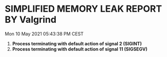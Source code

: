 # SIMPLIFIED MEMORY LEAK REPORT BY Valgrind 

Mon 10 May 2021 05:43:38 PM CEST


1. **Process terminating with default action of signal 2 (SIGINT)**
1. **Process terminating with default action of signal 11 (SIGSEGV)**
